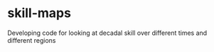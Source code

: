 # skill-maps
Developing code for looking at decadal skill over different times and different regions
